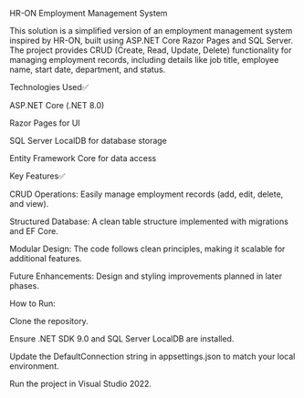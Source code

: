 HR-ON Employment Management System

This solution is a simplified version of an employment management system inspired by HR-ON, built using ASP.NET Core Razor Pages and SQL Server. The project provides CRUD (Create, Read, Update, Delete) functionality for managing employment records, including details like job title, employee name, start date, department, and status.

Technologies Used✅


ASP.NET Core (.NET 8.0)

Razor Pages for UI

SQL Server LocalDB for database storage

Entity Framework Core for data access


Key Features✅


CRUD Operations: Easily manage employment records (add, edit, delete, and view).

Structured Database: A clean table structure implemented with migrations and EF Core.

Modular Design: The code follows clean principles, making it scalable for additional features.

Future Enhancements: Design and styling improvements planned in later phases.


How to Run:


Clone the repository.

Ensure .NET SDK 9.0 and SQL Server LocalDB are installed.

Update the DefaultConnection string in appsettings.json to match your local environment.

Run the project in Visual Studio 2022.
